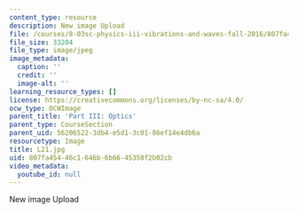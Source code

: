 ```yaml
---
content_type: resource
description: New image Upload
file: /courses/8-03sc-physics-iii-vibrations-and-waves-fall-2016/807fa45446c1646b6b6645350f2b02cb_L21.jpg
file_size: 33204
file_type: image/jpeg
image_metadata:
  caption: ''
  credit: ''
  image-alt: ''
learning_resource_types: []
license: https://creativecommons.org/licenses/by-nc-sa/4.0/
ocw_type: OCWImage
parent_title: 'Part III: Optics'
parent_type: CourseSection
parent_uid: 56206522-3db4-e5d1-3c01-86ef14e4db6a
resourcetype: Image
title: L21.jpg
uid: 807fa454-46c1-646b-6b66-45350f2b02cb
video_metadata:
  youtube_id: null
---
```

New image Upload